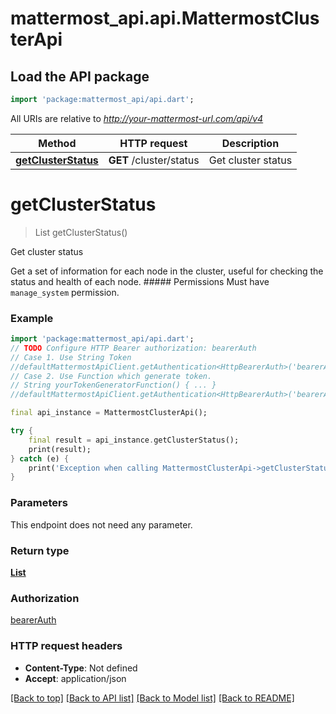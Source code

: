 # mattermost_api.api.MattermostClusterApi

## Load the API package
```dart
import 'package:mattermost_api/api.dart';
```

All URIs are relative to *http://your-mattermost-url.com/api/v4*

Method | HTTP request | Description
------------- | ------------- | -------------
[**getClusterStatus**](MattermostClusterApi.md#getclusterstatus) | **GET** /cluster/status | Get cluster status


# **getClusterStatus**
> List<MattermostClusterInfo> getClusterStatus()

Get cluster status

Get a set of information for each node in the cluster, useful for checking the status and health of each node. ##### Permissions Must have `manage_system` permission. 

### Example
```dart
import 'package:mattermost_api/api.dart';
// TODO Configure HTTP Bearer authorization: bearerAuth
// Case 1. Use String Token
//defaultMattermostApiClient.getAuthentication<HttpBearerAuth>('bearerAuth').setAccessToken('YOUR_ACCESS_TOKEN');
// Case 2. Use Function which generate token.
// String yourTokenGeneratorFunction() { ... }
//defaultMattermostApiClient.getAuthentication<HttpBearerAuth>('bearerAuth').setAccessToken(yourTokenGeneratorFunction);

final api_instance = MattermostClusterApi();

try {
    final result = api_instance.getClusterStatus();
    print(result);
} catch (e) {
    print('Exception when calling MattermostClusterApi->getClusterStatus: $e\n');
}
```

### Parameters
This endpoint does not need any parameter.

### Return type

[**List<MattermostClusterInfo>**](MattermostClusterInfo.md)

### Authorization

[bearerAuth](../README.md#bearerAuth)

### HTTP request headers

 - **Content-Type**: Not defined
 - **Accept**: application/json

[[Back to top]](#) [[Back to API list]](../README.md#documentation-for-api-endpoints) [[Back to Model list]](../README.md#documentation-for-models) [[Back to README]](../README.md)

